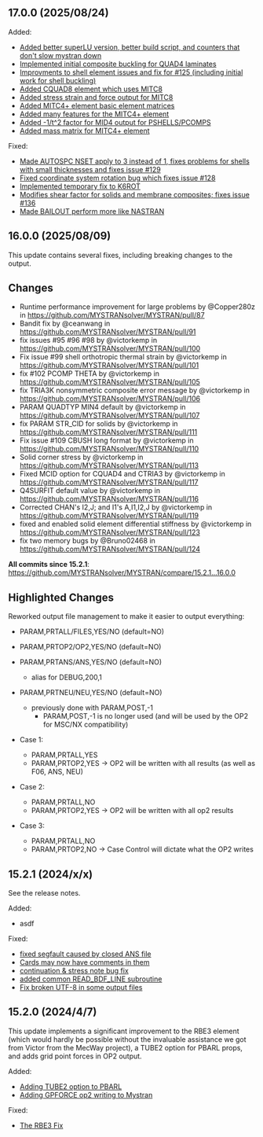 ## 17.0.0 (2025/08/24)


Added:
 - [Added better superLU version, better build script, and counters that don't slow mystran down](https://github.com/MYSTRANsolver/MYSTRAN/pull/131)
 -  [Implemented initial composite buckling for QUAD4 laminates](https://github.com/MYSTRANsolver/MYSTRAN/pull/139)
 -  [Improvments to shell element issues and fix for #125 (including initial work for shell buckling)](https://github.com/MYSTRANsolver/MYSTRAN/pull/127)
 -  [Added CQUAD8 element which uses MITC8](https://github.com/MYSTRANsolver/MYSTRAN/pull/144)
 -  [Added stress strain and force output for MITC8](https://github.com/MYSTRANsolver/MYSTRAN/pull/147)
 -  [Added MITC4+ element basic element matrices](https://github.com/MYSTRANsolver/MYSTRAN/pull/149)
 -  [Added many features for the MITC4+ element](https://github.com/MYSTRANsolver/MYSTRAN/pull/153)
 -  [Added -1/t^2 factor for MID4 output for PSHELLS/PCOMPS](https://github.com/MYSTRANsolver/MYSTRAN/pull/154)
 -  [Added mass matrix for MITC4+ element](https://github.com/MYSTRANsolver/MYSTRAN/pull/155)

Fixed:
 - [Made AUTOSPC NSET apply to 3 instead of 1, fixes problems for shells with small thicknesses and fixes issue #129](https://github.com/MYSTRANsolver/MYSTRAN/pull/132)
 - [Fixed coordinate system rotation bug which fixes issue #128](https://github.com/MYSTRANsolver/MYSTRAN/pull/133)
 - [Implemented temporary fix to K6ROT](https://github.com/MYSTRANsolver/MYSTRAN/pull/134)
 - [Modifies shear factor for solids and membrane composites; fixes issue #136](https://github.com/MYSTRANsolver/MYSTRAN/pull/134)
 - [Made BAILOUT perform more like NASTRAN](https://github.com/MYSTRANsolver/MYSTRAN/pull/140)



## 16.0.0 (2025/08/09)


This update contains several fixes, including breaking changes to the output.

## Changes
* Runtime performance improvement for large problems by @Copper280z in https://github.com/MYSTRANsolver/MYSTRAN/pull/87
* Bandit fix by @ceanwang in https://github.com/MYSTRANsolver/MYSTRAN/pull/91
* fix issues #95 #96 #98 by @victorkemp in https://github.com/MYSTRANsolver/MYSTRAN/pull/100
* Fix issue #99 shell orthotropic thermal strain by @victorkemp in https://github.com/MYSTRANsolver/MYSTRAN/pull/101
* fix #102 PCOMP THETA by @victorkemp in https://github.com/MYSTRANsolver/MYSTRAN/pull/105
* fix TRIA3K nonsymmetric composite error message by @victorkemp in https://github.com/MYSTRANsolver/MYSTRAN/pull/106
* PARAM QUADTYP MIN4 default by @victorkemp in https://github.com/MYSTRANsolver/MYSTRAN/pull/107
* fix PARAM STR_CID for solids by @victorkemp in https://github.com/MYSTRANsolver/MYSTRAN/pull/111
* Fix issue #109 CBUSH long format by @victorkemp in https://github.com/MYSTRANsolver/MYSTRAN/pull/110
* Solid corner stress by @victorkemp in https://github.com/MYSTRANsolver/MYSTRAN/pull/113
* Fixed MCID option for CQUAD4 and CTRIA3 by @victorkemp in https://github.com/MYSTRANsolver/MYSTRAN/pull/117
* Q4SURFIT default value by @victorkemp in https://github.com/MYSTRANsolver/MYSTRAN/pull/116
* Corrected CHAN's I2,J; and I1's A,I1,I2,J by @victorkemp in https://github.com/MYSTRANsolver/MYSTRAN/pull/119
* fixed and enabled solid element differential stiffness by @victorkemp in https://github.com/MYSTRANsolver/MYSTRAN/pull/123
* fix two memory bugs by @Bruno02468 in https://github.com/MYSTRANsolver/MYSTRAN/pull/124


**All commits since 15.2.1**: https://github.com/MYSTRANsolver/MYSTRAN/compare/15.2.1...16.0.0

Highlighted Changes
-------------------
Reworked output file management to make it easier to output everything:
 - PARAM,PRTALL/FILES,YES/NO (default=NO)
 - PARAM,PRTOP2/OP2,YES/NO (default=NO)
 - PARAM,PRTANS/ANS,YES/NO (default=NO)
   - alias for DEBUG,200,1
 - PARAM,PRTNEU/NEU,YES/NO (default=NO)
   - previously done with PARAM,POST,-1
     - PARAM,POST,-1 is no longer used (and will be used by the OP2 for MSC/NX compatibility)

 - Case 1:
    - PARAM,PRTALL,YES
    - PARAM,PRTOP2,YES
    -> OP2 will be written with all results (as well as F06, ANS, NEU)
 - Case 2:
    - PARAM,PRTALL,NO
    - PARAM,PRTOP2,YES
    -> OP2 will be written with all op2 results
 - Case 3:
    - PARAM,PRTALL,NO
    - PARAM,PRTOP2,NO
    -> Case Control will dictate what the OP2 writes


## 15.2.1 (2024/x/x)

See the release notes.

Added:
- asdf

Fixed:
- [fixed segfault caused by closed ANS file](https://github.com/MYSTRANsolver/MYSTRAN/pull/64)
- [Cards may now have comments in them](https://github.com/MYSTRANsolver/MYSTRAN/pull/68)
- [continuation & stress note bug fix](https://github.com/MYSTRANsolver/MYSTRAN/pull/58)
- [added common READ_BDF_LINE subroutine](https://github.com/MYSTRANsolver/MYSTRAN/pull/71)
- [Fix broken UTF-8 in some output files](https://github.com/MYSTRANsolver/MYSTRAN/pull/79)

## 15.2.0 (2024/4/7)

This update implements a significant improvement to the RBE3 element 
(which would hardly be possible without the invaluable assistance we 
got from Victor from the MecWay project), a TUBE2 option for PBARL 
props, and adds grid point forces in OP2 output.

Added:
 - [Adding TUBE2 option to PBARL](https://github.com/MYSTRANsolver/MYSTRAN/pull/40)
 - [Adding GPFORCE op2 writing to Mystran](https://github.com/MYSTRANsolver/MYSTRAN/pull/55)

Fixed:
 - [The RBE3 Fix](https://github.com/MYSTRANsolver/MYSTRAN/pull/59)
